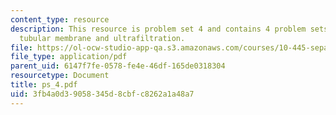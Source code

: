 ```yaml
---
content_type: resource
description: This resource is problem set 4 and contains 4 problem sets on streptomycin,
  tubular membrane and ultrafiltration.
file: https://ol-ocw-studio-app-qa.s3.amazonaws.com/courses/10-445-separation-processes-for-biochemical-products-summer-2005/3fb4a0d39058345d8cbfc8262a1a48a7_ps_4.pdf
file_type: application/pdf
parent_uid: 6147f7fe-0578-fe4e-46df-165de0318304
resourcetype: Document
title: ps_4.pdf
uid: 3fb4a0d3-9058-345d-8cbf-c8262a1a48a7
---
```


